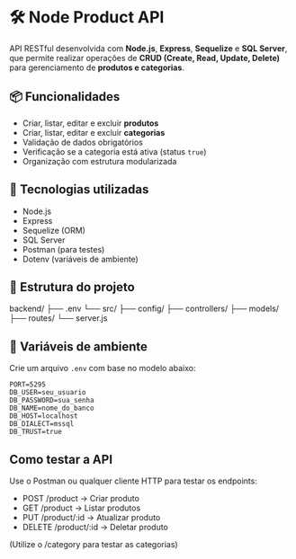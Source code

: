 # 🛠️ Node Product API

API RESTful desenvolvida com **Node.js**, **Express**, **Sequelize** e **SQL Server**, que permite realizar operações de **CRUD (Create, Read, Update, Delete)** para gerenciamento de **produtos e categorias**.

## 📦 Funcionalidades

- Criar, listar, editar e excluir **produtos**
- Criar, listar, editar e excluir **categorias**
- Validação de dados obrigatórios
- Verificação se a categoria está ativa (status `true`)
- Organização com estrutura modularizada

## 🚀 Tecnologias utilizadas

- Node.js
- Express
- Sequelize (ORM)
- SQL Server
- Postman (para testes)
- Dotenv (variáveis de ambiente)

## 📁 Estrutura do projeto

backend/
  ├── .env
  └── src/
        ├── config/
        ├── controllers/
        ├── models/
        ├── routes/
        └── server.js

## 🔐 Variáveis de ambiente

Crie um arquivo `.env` com base no modelo abaixo:

```env
PORT=5295
DB_USER=seu_usuario
DB_PASSWORD=sua_senha
DB_NAME=nome_do_banco
DB_HOST=localhost
DB_DIALECT=mssql
DB_TRUST=true
```

## Como testar a API

Use o Postman ou qualquer cliente HTTP para testar os endpoints:

- POST /product → Criar produto
- GET /product → Listar produtos
- PUT /product/:id → Atualizar produto
- DELETE /product/:id → Deletar produto

(Utilize o /category para testar as categorias)

